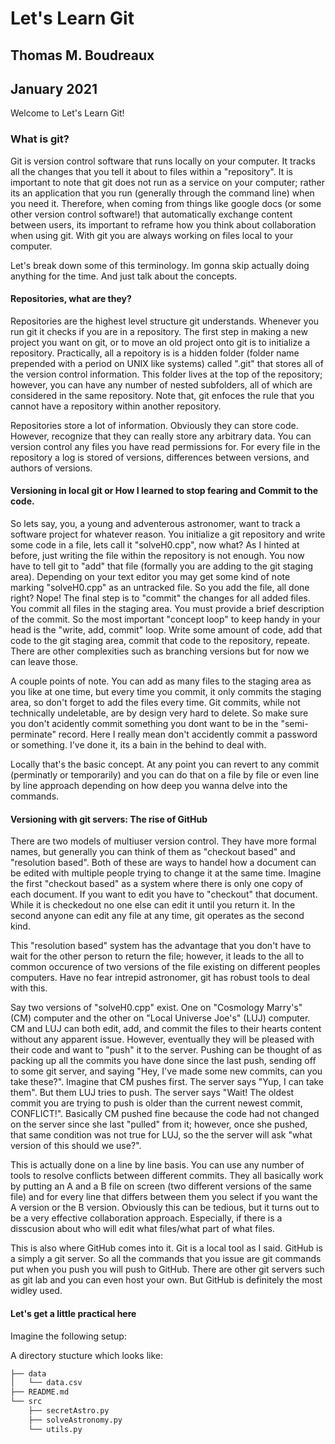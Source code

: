 # Let's Learn Git
## Thomas M. Boudreaux
## January 2021

Welcome to Let's  Learn Git!

<hline>

### What is git? 
Git is version control software that runs locally on your computer. It tracks
all the changes that you tell it about to files within a "repository". It is
important to note that git does not run as a service on your computer; rather
its an application that you run (generally through the command line) when you
need it. Therefore, when coming from things like google docs (or some other
version control software!) that automatically exchange content between users,
its important to reframe how you think about collaboration when using git. With
git you are always working on files local to your computer.

Let's break down some of this terminology. Im gonna skip actually doing
anything for the time. And just talk about the concepts.

#### Repositories, what are they?
Repositories are the highest level structure git understands. Whenever you run
git it checks if you are in a repository. The first step in making a new
project you want on git, or to move an old project onto git is to initialize a
repository. Practically, all a repoitory is is a hidden folder (folder name
prepended with a period on UNIX like systems) called ".git" that stores all of
the version control information. This folder lives at the top of the
repository; however, you can have any number of nested subfolders, all of which
are considered in the same repository. Note that, git enfoces the rule that you
cannot have a repository within another repository.

Repositories store a lot of information. Obviously they can store code.
However, recognize that they can really store any arbitrary data. You can
version control any files you have read permissions for. For every file in the
repository a log is stored of versions, differences between versions, and
authors of versions. 


#### Versioning in local git or How I learned to stop fearing and Commit to the code.
So lets say, you, a young and adventerous astronomer, want to track a software
project for whatever reason. You initialize a git repository and write some
code in a file, lets call it "solveH0.cpp", now what? As I hinted at before,
just writing the file within the repository is not enough. You now have to tell
git to "add" that file (formally you are adding to the git staging area).
Depending on your text editor you may get some kind of note marking
"solveH0.cpp" as an untracked file. So you add the file, all done right? Nope!
The final step is to "commit" the changes for all added files. You commit all
files in the staging area. You must provide a brief description of the commit.
So the most important "concept loop" to keep handy in your head is the "write,
add, commit" loop. Write some amount of code, add that code to the git staging
area, commit that code to the repository, repeate. There are other complexities
such as branching versions but for now we can leave those.

A couple points of note. You can add as many files to the staging area as you
like at one time, but every time you commit, it only commits the staging area,
so don't forget to add the files every time. Git commits, while not technically
undeletable, are by design very hard to delete. So make sure you don't
acidently commit something you dont want to be in the "semi-perminate" record.
Here I really mean don't accidently commit a password or something. I've done
it, its a bain in the behind to deal with.

Locally that's the basic concept. At any point you can revert to any commit
(perminatly or temporarily) and you can do that on a file by file or even line
by line approach depending on how deep you wanna delve into the commands.

#### Versioning with git servers: The rise of GitHub
There are two models of multiuser version control. They have more formal names,
but generally you can think of them as "checkout based" and "resolution based".
Both of these are ways to handel how a document can be edited with multiple
people trying to change it at the same time. Imagine the first "checkout based"
as a system where there is only one copy of each document. If you want to edit
you have to "checkout" that document. While it is checkedout no one else can
edit it until you return it. In the second anyone can edit any file at any
time, git operates as the second kind.

This "resolution based" system has the advantage that you don't have to wait
for the other person to return the file; however, it leads to the all to common
occurence of two versions of the file existing on different peoples computers.
Have no fear intrepid astronomer, git has robust tools to deal with this.

Say two versions of "solveH0.cpp" exist. One on "Cosmology Marry's" (CM)
computer and the other on "Local Universe Joe's" (LUJ) computer. CM and LUJ can
both edit, add, and commit the files to their hearts content without any
apparent issue. However, eventually they will be pleased with their code and
want to "push" it to the server. Pushing can be thought of as packing up all
the commits you have done since the last push, sending off to some git server,
and saying "Hey, I've made some new commits, can you take these?". Imagine that
CM pushes first. The server says "Yup, I can take them". But them LUJ tries to
push. The server says "Wait! The oldest commit you are trying to push is older
than the current newest commit, CONFLICT!". Basically CM pushed fine because
the code had not changed on the server since she last "pulled" from it;
however, once she pushed, that same condition was not true for LUJ, so the the
server will ask "what version of this should we use?".

This is actually done on a line by line basis. You can use any number of tools
to resolve conflicts between different commits. They all basically work by
putting an A and a B file on screen (two different versions of the same file)
and for every line that differs between them you select if you want the A
version or the B version. Obviously this can be tedious, but it turns out to be
a very effective collaboration approach. Especially, if there is a disscusion
about who will edit what files/what part of what files.

This is also where GitHub comes into it. Git is a local tool as I said. GitHub
is a simply a git server. So all the commands that you issue are git commands
put when you push you will push to GitHub. There are other git servers such as
git lab and you can even host your own. But GitHub is definitely the most
widley used.

#### Let's get a little practical here
Imagine the following setup: 

A directory stucture which looks like:

```bash
├── data
│   └── data.csv
├── README.md
└── src
    ├── secretAstro.py
    ├── solveAstronomy.py
    └── utils.py
```
